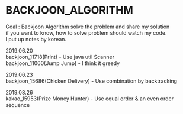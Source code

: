 # BACKJOON_ALGORITHM
Goal : Backjoon Algorithm solve the problem and share my solution  
if you want to know, how to solve problem should watch my code.  
I put up notes by korean.

2019.06.20  
backjoon_11718(Print) - Use java util Scanner  
backjoon_11060(Jump Jump) - I think it greedy  
    
2019.06.23  
backjoon_15686(Chicken Delivery) - Use combination by backtracking  

2019.08.26   
kakao_15953(Prize Money Hunter) - Use equal order & an even order sequence  
